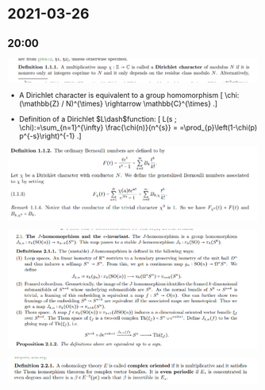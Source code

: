 # 2021-03-26

## 20:00

![image_2021-03-26-20-00-58](figures/image_2021-03-26-20-00-58.png)

- A Dirichlet character is equivalent to a group homomorphism
\[
\chi:(\mathbb{Z} / N)^{\times} \rightarrow \mathbb{C}^{\times}
.\]

- Definition of a Dirichlet $L\dash$function:
\[
L(s ; \chi):=\sum_{n=1}^{\infty} \frac{\chi(n)}{n^{s}}
=
=\prod_{p}\left(1-\chi(p) p^{-s}\right)^{-1}
.\]

![image_2021-03-26-20-03-27](figures/image_2021-03-26-20-03-27.png)

![The J homomorphism](figures/image_2021-03-26-20-04-44.png)

![image_2021-03-26-20-06-00](figures/image_2021-03-26-20-06-00.png)
